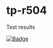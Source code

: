 # tp-r504

Test results

[![Badge](https://github.com/MATHEO-UNIV/tp-r504/actions/workflows/pytest.yml/badge.svg)](https://github.com/MATHEO-UNIV/tp-r504/actions)
